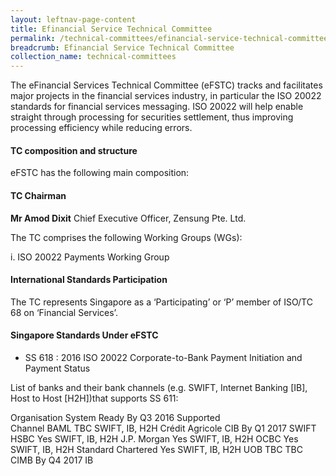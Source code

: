 ```yaml
---
layout: leftnav-page-content
title: Efinancial Service Technical Committee
permalink: /technical-committees/efinancial-service-technical-committee/
breadcrumb: Efinancial Service Technical Committee
collection_name: technical-committees
---
```


The eFinancial Services Technical Committee (eFSTC) tracks and facilitates major projects in the financial services industry, in particular the ISO 20022 standards for financial services messaging. ISO 20022 will help enable straight through processing for securities settlement, thus improving processing efficiency while reducing errors.

#### TC composition and structure
eFSTC has the following main composition:

#### TC Chairman

**Mr Amod Dixit**
Chief Executive Officer, Zensung Pte. Ltd.

The TC comprises the following Working Groups (WGs):

i. ISO 20022 Payments Working Group


#### International Standards Participation
The TC represents Singapore as a ‘Participating’ or ‘P’ member of ISO/TC 68 on ‘Financial Services’.


#### Singapore Standards Under eFSTC

* SS 618 : 2016   ISO 20022 Corporate-to-Bank Payment Initiation and Payment Status


List of banks and their bank channels (e.g. SWIFT, Internet Banking [IB], Host to Host [H2H])that supports SS 611:

  <tr>
    <th class="tg-6e8n">Organisation</th>
    <th class="tg-6e8n">System Ready By Q3 2016</th>
    <th class="tg-6e8n">Supported<br>Channel</th>
  </tr>
  <tr>
    <td class="tg-fymr">BAML</td>
    <td class="tg-0pky">TBC</td>
    <td class="tg-0pky">SWIFT, IB, H2H</td>
  </tr>
  <tr>
    <td class="tg-fymr">Crédit Agricole CIB</td>
    <td class="tg-0pky">By Q1 2017</td>
    <td class="tg-0pky">SWIFT</td>
  </tr>
  <tr>
    <td class="tg-fymr">HSBC</td>
    <td class="tg-0pky">Yes</td>
    <td class="tg-0pky">SWIFT, IB, H2H</td>
  </tr>
  <tr>
    <td class="tg-1wig">J.P. Morgan</td>
    <td class="tg-0lax">Yes</td>
    <td class="tg-0lax">SWIFT, IB, H2H</td>
  </tr>
  <tr>
    <td class="tg-1wig">OCBC</td>
    <td class="tg-0lax">Yes</td>
    <td class="tg-0lax">SWIFT, IB, H2H</td>
  </tr>
  <tr>
    <td class="tg-1wig">Standard Chartered</td>
    <td class="tg-0lax">Yes</td>
    <td class="tg-0lax">SWIFT, IB, H2H</td>
  </tr>
  <tr>
    <td class="tg-1wig">UOB</td>
    <td class="tg-0lax">TBC</td>
    <td class="tg-0lax">TBC</td>
  </tr>
  <tr>
    <td class="tg-1wig">CIMB</td>
    <td class="tg-0lax">By Q4 2017</td>
    <td class="tg-0lax">IB</td>
  </tr>
</table>
